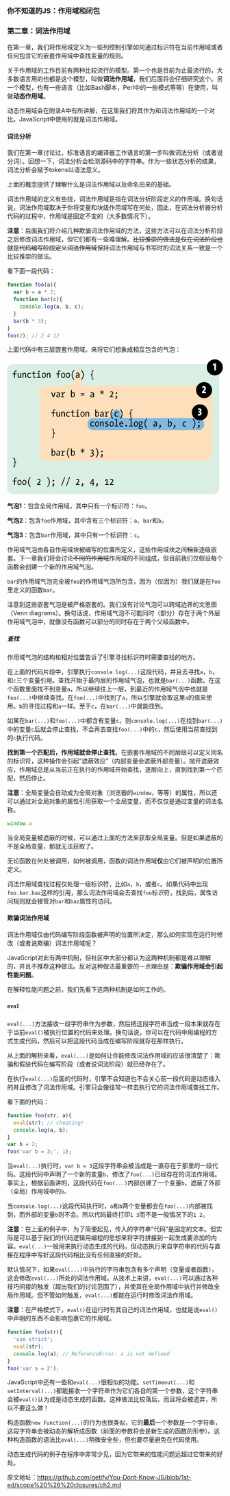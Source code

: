### 你不知道的JS：作用域和闭包

### 第二章：词法作用域

在第一章，我们将作用域定义为一些列控制引擎如何通过标识符在当前作用域或者任何包含它的嵌套作用域中查找变量的规则。

关于作用域的工作目前有两种比较流行的模型。第一个也是目前为止最流行的，大多数语言用的也都是这个模型，叫做**词法作用域**，我们后面将会仔细研究这个。另一个模型，也有一些语言（比如Bash脚本，Perl中的一些模式等等）在使用，叫做**动态作用域**。

动态作用域会在附录A中有所讲解，在这里我们将其作为和词法作用域的一个对比。JavaScript中使用的就是词法作用域。

#### 词法分析

我们在第一章讨论过，标准语言的编译器工作语言的第一步叫做词法分析（或者说分词）。回想一下，词法分析会检测源码中的字符串。作为一些状态分析的结果，词法分析会赋予tokens以语法意义。

上面的概念提供了理解什么是词法作用域以及命名由来的基础。

词法作用域的定义有些绕，词法作用域是指在词法分析阶段定义的作用域。换句话说，词法作用域取决于你将变量和块级作用域写在何处，因此，在词法分析器分析代码的过程中，作用域是固定不变的（大多数情况下）。

**注意**：后面我们将介绍几种欺骗词法作用域的方法，这些方法可以在词法分析阶段之后修改词法作用域，但它们都有一些难理解。~~比较推崇的做法是仅在词法阶段也就是代码编写阶段定义词法作用域~~保持词法作用域与书写时的词法关系一致是一个比较推崇的做法。

看下面一段代码：

```javascript
function foo(a){
  var b = a * 2;
  function bar(c){
    console.log(a, b, c);
  }
  bar(b * 3);
}
foo(2); // 2 4 12
```

上面代码中有三层嵌套作用域。来将它们想象成相互包含的气泡：

![](./img/201910052203.png)

**气泡1**：包含全局作用域，其中只有一个标识符：`foo`。

**气泡2**：包含`foo`作用域，其中含有三个标识符：`a`、`bar`和`b`。

**气泡3**：包含`bar`作用域，其中只有一个标识符：`c`。

作用域气泡由各自作用域块被编写的位置所定义，这些作用域块之间~~相互~~逐级嵌套。下一章我们将会讨论~~不同的作用域~~作用域的不同组成，但目前我们仅假设每个函数会创建一个新的作用域气泡。

`bar`的作用域气泡完全被`foo`的作用域气泡所包含，因为（仅因为）我们就是在`foo`里定义的函数`bar`。

注意到这些嵌套气泡是被严格嵌套的。我们没有讨论气泡可以跨域边界的文恩图（Venn diagrams）。换句话说，作用域气泡不可能同时（部分）存在于两个外层作用域气泡中，就像没有函数可以部分的同时存在于两个父级函数中。

##### 查找

作用域气泡的结构和相对位置告诉了引擎寻找标识符时需要查找的地方。

在上面的代码片段中，引擎执行`console.log(...)`这段代码，并且去寻找`a`，`b`，和`c`三个变量引用。查找开始于最内层的作用域气泡，也就是`bar(...)`函数。在这个函数里面找不到变量`a`，所以继续往上一层，到最近的作用域气泡中也就是`foo(...)`中继续查找。在`foo(...)`中找到了`a`，所以引擎就会取这里`a`的值来使用。`b`的寻找过程和`a`一样。至于`c`，在`bar(...)`中就能找到。

如果在`bar(...)`和`foo(...)`中都含有变量`c`，则`console.log(...)`在找到`bar(...)`中的变量`c`后就会停止查找，不会再去查找`foo(...)`中的`c`，然后使用当前查找到的`c`执行代码。

**找到第一个匹配后，作用域就会停止查找**。在嵌套作用域的不同层级可以定义同名的标识符，这种操作会引起“遮蔽效应”（内部变量会遮蔽外部变量）。抛开遮蔽效应，作用域总是从当前正在执行的作用域开始查找，逐层向上，直到找到第一个匹配，然后停止。

**注意**：全局变量会自动成为全局对象（浏览器的`window`，等等）的属性，所以还可以通过对全局对象的属性引用获取一个全局变量，而不仅仅是通过变量的词法名称。

```javascript
window.a
```

当全局变量被遮蔽的时候，可以通过上面的方法来获取全局变量。但是如果遮蔽的不是全局变量，那就无法获取了。

无论函数在何处被调用，如何被调用，函数的词法作用域**仅**由它们被声明的位置所定义。

词法作用域查找过程仅处理一级标识符，比如`a`，`b`，或者`c`。如果代码中出现`foo.bar.baz`这样的引用，那么词法作用域会去查找`foo`标识符，找到后，属性访问规则就会接管对`bar`和`baz`属性的访问。

#### 欺骗词法作用域

词法作用域仅由代码编写阶段函数被声明的位置所决定，那么如何实现在运行时修改（或者说欺骗）词法作用域呢？

JavaScript对此有两中机制，但社区中大部分都认为这两种机制都是难以理解的，并且不推荐这种做法。反对这种做法最重要的一点理由是：**欺骗作用域会引起性能问题**。

在解释性能问题之前，我们先看下这两种机制是如何工作的。

##### `eval`

`eval(...)`方法接收一段字符串作为参数，然后把这段字符串当成一段本来就存在于当前`eval()`被执行位置的代码来处理。换句话说，你可以在代码中用编程的方式生成代码，然后可以把这段代码当成在编写阶段就存在那样执行。

从上面的解析来看，`eval(...)`是如何让你能修改词法作用域的应该很清楚了：欺骗和假装代码在编写阶段（或者说词法阶段）就已经存在了。

在执行`eval(...)`后面的代码时，引擎不会知道也不会关心前一段代码是动态插入的并且修改了词法作用域。引擎只会像往常一样去执行它的词法作用域查找工作。

看下面的代码：

```javascript
function foo(str, a){
  eval(str); // cheating!
  console.log(a, b);
}
var b = 2;
foo('var b = 3;', 1);
```

当`eval(...)`执行时，`var b = 3`这段字符串会被当成是一直存在于那里的一段代码。这段代码中声明了一个新的变量`b`，修改了`foo(...)`已经存在的词法作用域。事实上，根据前面讲的，这段代码在`foo(...)`内部创建了一个变量`b`，遮蔽了外部（全局）作用域中的`b。`

当`console.log(...)`这段代码执行时，`a`和`b`两个变量都会在`foo(...)`内部被找到，而外部的变量`b`则不会。所以代码最终打印`1 3`而不是一般情况下的`1 2`。

**注意**：在上面的例子中，为了简便起见，传入的字符串“代码”是固定的文本。但实际是可以基于我们的代码逻辑用编程的思想来将字符拼接到一起生成要添加的内容。`eval(...)`一般用来执行动态生成的代码，但动态执行来自字符串的代码与直接在程序中写好这段代码相比没有任何直接的好处。

默认情况下，如果`eval(...)`中执行的字符串包含有多个声明（变量或者函数），这会修改`eval(...)`所处的词法作用域。从技术上来讲，`eval(...)`可以通过各种技巧间接的触发（超出我们的讨论范围了），并使其在全局作用域中执行并修改全局作用域。但不管如何触发，`eval(...)`都能在运行时修改词法作用域。

**注意**：在严格模式下，`eval()`在运行时有其自己的词法作用域，也就是说`eval()`中声明的东西不会影响包裹它的作用域。

```javascript
function foo(str){
  'use strict';
  eval(str);
  console.log(a); // ReferenceError: a is not defined
}
foo('var a = 2');
```

JavaScript中还有一些和`eval(...)`很相似的功能。`setTimeout(...)`和`setInterval(...)`都能接收一个字符串作为它们各自的第一个参数，这个字符串会被`eval()`认为成是动态生成的函数。这种做法比较落后，而且将会被遗弃，所以不要这么做！

构造函数`new Function(...)`的行为也很类似，它的**最后**一个参数是一个字符串，这段字符串会被动态的解析成函数（前面的参数将会是新生成的函数的形参）。这种构造函数的语法比`eval(...)`稍微安全些，但也要尽量避免在代码使用。

动态生成代码的例子在程序中非常少见，因为它带来的性能问题远超过它带来的好处。















原文地址：<https://github.com/getify/You-Dont-Know-JS/blob/1st-ed/scope%20%26%20closures/ch2.md>